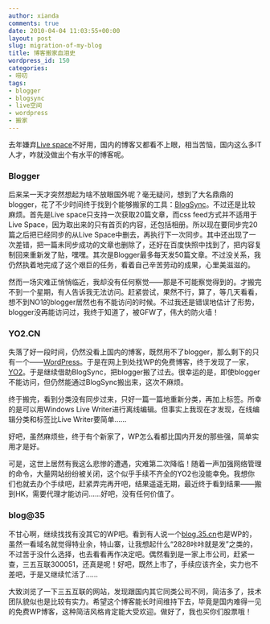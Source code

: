 ```yaml
---
author: xianda
comments: true
date: 2010-04-04 11:03:55+00:00
layout: post
slug: migration-of-my-blog
title: 博客搬家血泪史
wordpress_id: 150
categories:
- 唠叨
tags:
- blogger
- blogsync
- live空间
- wordpress
- 搬家
---
```


去年嫌弃[Live space](http://sandycreep.spaces.live.com/)不好用，国内的博客又都看不上眼，相当苦恼，国内这么多IT人才，咋就没做出个有水平的博客呢。



### **Blogger**



后来呆一天才突然想起为啥不放眼国外呢？毫无疑问，想到了大名鼎鼎的blogger，花了不少时间终于找到个能够搬家的工具：[BlogSync](http://miian.com/zh-hans/blogsync)。不过还是比较麻烦。首先是Live space只支持一次获取20篇文章，而css feed方式并不适用于Live Space，因为取出来的只有首页的内容，还包括相册。所以现在要同步完20篇之后把已经同步的从Live Space中删去，再执行下一次同步。其中还出现了一次差错，把一篇未同步成功的文章也删除了，还好在百度快照中找到了，把内容复制回来重新发了贴，嘿嘿。其次是Blogger最多每天发50篇文章。不过没关系，我仍然执着地完成了这个艰巨的任务，看着自己辛苦劳动的成果，心里美滋滋的。



然而一场灾难正悄悄临近，我却没有任何察觉——那是不可能察觉得到的。才搬完不到一个星期，有人告诉我无法访问。赶紧尝试，果然不行，算了，等几天看看，想不到NO1的blogger居然也有不能访问的时候。不过我还是错误地估计了形势，blogger没再能访问过，我终于知道了，被GFW了，伟大的防火墙！



### **YO2.CN**



失落了好一段时间，仍然没看上国内的博客，既然用不了blogger，那么剩下的只有一个——[WordPress](http://www.wordpress.com)。于是在网上到处找WP的免费博客，终于发现了一家，[YO2](http://yo2.cn)。于是继续借助BlogSync，把blogger搬了过去。很幸运的是，即使blogger不能访问，但仍然能通过BlogSync搬出来，这次不麻烦。



终于搬完，看到分类没有同步过来，只好一篇一篇地重新分类，再加上标签。所幸的是可以用Windows Live Writer进行离线编辑。但事实上我现在才发现，在线编辑分类和标签比Live Writer要简单……



好吧，虽然麻烦些，终于有个新家了，WP怎么看都比国内开发的那些强，简单实用才是好。

 <!-- more -->

可是，这世上居然有我这么悲惨的遭遇，灾难第二次降临！随着一声加强网络管理的命令，大量网站纷纷被关闭，这个似乎手续不齐全的YO2也没能幸免。我想你们也就去办个手续吧，赶紧弄完再开吧，结果遥遥无期，最近终于看到结果——搬到HK，需要代理才能访问……好吧，没有任何价值了。



### **blog@35**



不甘心啊，继续找找有没其它的WP吧。看到有人说一个[blog.35.cn](http://blog.35.cn)也是WP的，虽然一看域名就觉得特业余，特山寨，让我想起什么“2828咔咔就是发”之类的，不过苦于没什么选择，也去看看再作决定吧。偶然看到是一家上市公司，赶紧一查，三五互联300051，还真是呢！好吧，既然上市了，手续应该齐全，实力也不差吧，于是又继续忙活了……



大致浏览了一下三五互联的网站，发现跟国内其它同类公司不同，简洁多了，技术团队貌似也是比较有实力。希望这个博客能长时间维持下去，毕竟是国内难得一见的免费WP博客，这种简洁风格肯定能大受欢迎。做好了，我也买你们股票哦！
